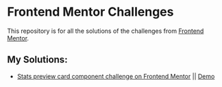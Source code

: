 # Frontend Mentor Challenges

This repository is for all the solutions of the challenges from [Frontend Mentor](https://www.frontendmentor.io).

## My Solutions:

- [Stats preview card component challenge on Frontend Mentor](https://github.com/RageHardrack/retos-frontend-mentor/tree/main/stats-preview-card-component-main) || [Demo](https://challenge-01-dan.netlify.app/)

